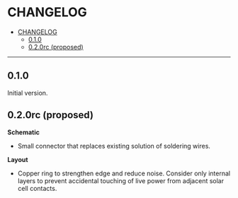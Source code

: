 # CHANGELOG

- [CHANGELOG](#changelog)
  - [0.1.0](#010)
  - [0.2.0rc (proposed)](#020rc-proposed)

---

## 0.1.0

Initial version.

## 0.2.0rc (proposed)

**Schematic**

- Small connector that replaces existing solution of soldering wires.

**Layout**

- Copper ring to strengthen edge and reduce noise. Consider only internal layers
  to prevent accidental touching of live power from adjacent solar cell
  contacts.
